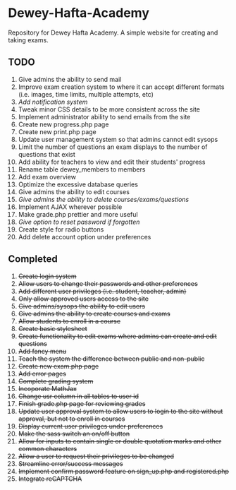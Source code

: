 # Dewey-Hafta-Academy
Repository for Dewey Hafta Academy. A simple website for creating and taking exams. 

TODO
----

1. Give admins the ability to send mail
2. Improve exam creation system to where it can accept different formats (i.e. images, time limits, multiple attempts, etc) 
3. _Add notification system_
4. Tweak minor CSS details to be more consistent across the site
5. Implement administrator ability to send emails from the site
6. Create new progress.php page
7. Create new print.php page
8. Update user management system so that admins cannot edit sysops
9. Limit the number of questions an exam displays to the number of questions that exist
10. Add ability for teachers to view and edit their students' progress
11. Rename table dewey_members to members
12. Add exam overview
13. Optimize the excessive database queries
14. Give admins the ability to edit courses
15. _Give admins the ability to delete courses/exams/questions_
16. Implement AJAX wherever possible
17. Make grade.php prettier and more useful
18. _Give option to reset password if forgotten_
19. Create style for radio buttons
20. Add delete account option under preferences

Completed
----
1. ~~Create login system~~
2. ~~Allow users to change their passwords and other preferences~~
3. ~~Add different user privileges (i.e. student, teacher, admin)~~
4. ~~Only allow approved users access to the site~~
5. ~~Give admins/sysops the ability to edit users~~
6. ~~Give admins the ability to create courses and exams~~
7. ~~Allow students to enroll in a course~~
8. ~~Create basic stylesheet~~
9. ~~Create functionality to edit exams where admins can create and edit questions~~
10. ~~Add fancy menu~~
11. ~~Teach the system the difference between public and non-public~~
12. ~~Create new exam.php page~~
13. ~~Add error pages~~
14. ~~Complete grading system~~
15. ~~Incoporate MathJax~~
16. ~~Change usr column in all tables to user id~~
17. ~~Finish grade.php page for reviewing grades~~
18. ~~Update user approval system to allow users to login to the site without approval, but not to enroll in courses~~
19. ~~Display current user privileges under preferences~~
20. ~~Make the sass switch an on/off button~~
21. ~~Allow for inputs to contain single or double quotation marks and other common characters~~
22. ~~Allow a user to request their privileges to be changed~~
23. ~~Streamline error/success messages~~
24. ~~Implement confirm password feature on sign_up.php and registered.php~~
25. ~~Integrate reCAPTCHA~~
